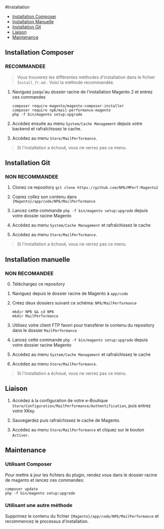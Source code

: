 #Installation
* [Installation Composer](#installation-composer)
* [Installation Manuelle](#installation-manuelle)
* [Installation Git](#installation-git)
* [Liaison](#liaison)
* [Maintenance](#maintenance)

## Installation Composer

### RECOMMANDEE

> Vous trouverez les différentes méthodes d'installation dans le fichier  `Ìnstall_fr.md` . Voici la méthode recommandée.

1. Naviguez jusqu'au dossier racine de l'installation Magento 2 et entrez ces commandes

   ```shell
   composer require magento/magento-composer-installer
   composer require np6/mail-performance-magento
   php -f bin/magento setup:upgrade
   ```

2. Accédez ensuite au menu `System/Cache Management` depuis votre backend et rafraîchissez le cache.

3. Accédez au menu `Store/MailPerformance`.
> Si l'installation a échoué, vous ne verrez pas ce menu.

## Installation Git

### NON RECOMMANDEE

1. Clonez ce repository `git clone https://github.com/NP6/MPerf-Magento2`

2. Copiez collez son contenu dans `{Magento}/app/code/NP6/MailPerformance`

3. Lancez cette commande `php -f bin/magento setup:upgrade` depuis votre dossier racine Magento

4. Accédez au menu `System/Cache Management` et rafraîchissez le cache

5. Accédez au menu `Store/MailPerformance`.
> Si l'installation a échoué, vous ne verrez pas ce menu.

## Installation manuelle

### NON RECOMANDEE

0. Téléchargez ce repository

1. Naviguez depuis le dossier racine de Magento à `app/code`

2. Créez deux dossiers suivant ce schéma: `NP6/MailPerformance`

   ```shell
   mkdir NP6 && cd NP6
   mkdir MailPerformance
   ```

3. Utilisez votre client FTP favori pour transférer le contenu du repository dans le dossier `MailPerformance`

4. Lancez cette commande `php -f bin/magento setup:upgrade` depuis votre dossier racine Magento

5. Accédez au menu `System/Cache Management` et rafraîchissez le cache

6. Accédez au menu `Store/MailPerformance`.
> Si l'installation a échoué, vous ne verrez pas ce menu.

## Liaison

1. Accédez à la configuration de votre e-Boutique  `Store/Configuration/MailPerformance/Authentification`, puis entrez votre XKey.

2. Sauvegardez puis rafraîchissez le cache de Magento.

3. Accédez au menu `Store/MailPerformance` et cliquez sur le bouton  `Activer`.

## Maintenance

### Utilisant Composer

 Pour mettre à jour les fichiers du plugin, rendez vous dans le dossier racine de magento et lancez ces commandes:
 ```shell
 composer update
 php -f bin/magento setup:upgrade
 ```

### Utilisant une autre méthode

Supprimez le contenu du fichier `{Magento}/app/code/NP6/MailPerformance` et recommencez le processus d'installation.
